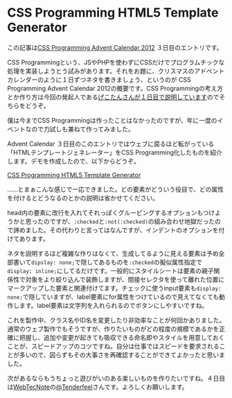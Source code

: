 # CSS Programming HTML5 Template Generator

この記事は[CSS Programming Advent Calendar 2012](http://www.adventar.org/calendars/2) ３日目のエントリです。

CSS Programmingという、JSやPHPを使わずにCSSだけでプログラムチックな処理を実装しようとう試みがあります。それをお題に、クリスマスのアドベントカレンダーのように１日ずつネタを書きましょう、というのが CSS Programming Advent Calendar 2012の概要です。CSS Programmingの考え方とか作り方は今回の発起人である[げこたんさんが１日目で説明しています](http://geckotang.tumblr.com/post/36885315563/1-css-programming-advent-calendar-2012)のでそちらをどうぞ。

僕は今までCSS Programmingは作ったことはなかったのですが、年に一度のイベントなので力試しも兼ねて作ってみました。

Advent Calendar ３日目のこのエントリではウェブに腐るほど転がっている「HTMLテンプレートジェネレーター」をCSS Programming化したものを紹介します。デモを作成したので、以下からどうぞ。

[CSS Programming HTML5 Template Generator](http://dskd.jp/demo/26.html)

......とまぁこんな感じで一応できました。どの要素がどういう役目で、どの属性を付けるとどうなるのとかの説明は省かせてください。

head内の要素に改行を入れてそれっぽくグルーピングするオプションもつけようかと思ったのですが、`:checked`と`:not(:checked)`の組み合わせ地獄だったので諦めました。その代わりと言ってはなんですが、インデントのオプションを付けてあります。

ネタを説明するほど複雑な作りはなくて、生成してるように見える要素は予め全部書いて`dipslay: none;`で隠してあるものを`:checked`の擬似属性指定で`display: inline;`にしてるだけです。一般的にスタイルシートは要素の親子関係性で対象をより絞り込んで装飾しますが、間接セレクタを使って離れた位置にマークアップした要素と関連付けてます。チェックに使うinput要素も`display: none;`で隠していますが、label要素にfor属性をつけているので見えてなくても動作します。label要素は文字列を入れられるのでボタンにしやすいですね。

これを製作中、クラス名やID名を変更したり非効率なことが何回かありました。通常のウェブ製作でもそうですが、作りたいものがどの程度の規模であるかを正確に把握し、追加や変更が起きても吸収できる命名即やスタイルを用意しておくことが、スピードアップのコツですね。自分は仕事ではスピードを要求されることが多いので、図らずもその大事さを再確認することができてよかったと思いました。

次があるならもうちょっと遊びがいのある楽しいものを作りたいですね。４日目は[WebTecNote](http://tenderfeel.xsrv.jp/)の[@Tenderfeel](https://twitter.com/Tenderfeel)さんです。よろしくお願いします。

